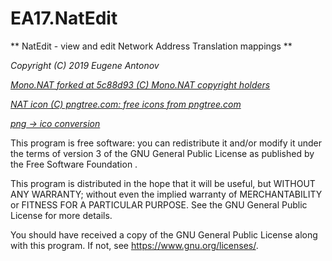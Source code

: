 # EA17.NatEdit
**  NatEdit - view and edit Network Address Translation mappings **

*Copyright (C) 2019 Eugene Antonov*

*[Mono.NAT forked at 5c88d93 (C) Mono.NAT copyright holders](https://github.com/mono/Mono.Nat)*

*[NAT icon (C) pngtree.com: free icons from pngtree.com](https://pngtree.com/free-icon>)*

*[png -> ico conversion](https://icoconvert.com/)*

This program is free software: you can redistribute it and/or modify
it under the terms of version 3 of the GNU General Public License 
as published by the Free Software Foundation .

This program is distributed in the hope that it will be useful,
but WITHOUT ANY WARRANTY; without even the implied warranty of
MERCHANTABILITY or FITNESS FOR A PARTICULAR PURPOSE.  See the
GNU General Public License for more details.

You should have received a copy of the GNU General Public License
along with this program.  If not, see <https://www.gnu.org/licenses/>.
